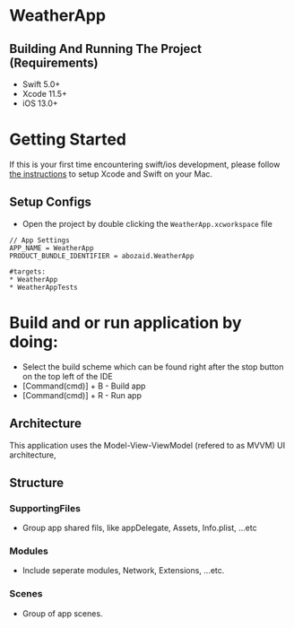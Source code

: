 # WeatherApp

## Building And Running The Project (Requirements)
* Swift 5.0+
* Xcode 11.5+
* iOS 13.0+

# Getting Started
If this is your first time encountering swift/ios development, please follow [the instructions](https://developer.apple.com/support/xcode/) to setup Xcode and Swift on your Mac.

## Setup Configs
* Open the project by double clicking the `WeatherApp.xcworkspace` file
```
// App Settings
APP_NAME = WeatherApp
PRODUCT_BUNDLE_IDENTIFIER = abozaid.WeatherApp

#targets:
* WeatherApp
* WeatherAppTests

```

# Build and or run application by doing:
* Select the build scheme which can be found right after the stop button on the top left of the IDE
* [Command(cmd)] + B - Build app
* [Command(cmd)] + R - Run app

## Architecture
This application uses the Model-View-ViewModel (refered to as MVVM) UI architecture,


## Structure

### SupportingFiles
- Group app shared fils, like appDelegate, Assets, Info.plist, ...etc

### Modules
- Include seperate modules, Network, Extensions, ...etc.

### Scenes
- Group of app scenes.
